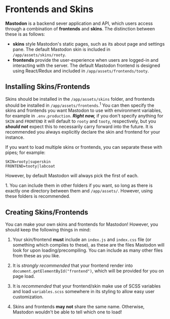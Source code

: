 Frontends and Skins
===================

**Mastodon** is a backend sever application and API, which users access through a combination of **frontends** and **skins**. The distinction between these is as follows:

- **skins** style Mastodon's static pages, such as its about page and settings pane. The default Mastodon skin is included in `/app/assets/skins/rooty`.
- **frontends** provide the user-experience when users are logged-in and interacting with the server. The default Mastodon frontend is designed using React/Redux and included in `/app/assets/frontends/tooty`.

##  Installing Skins/Frontends

Skins should be installed in the `/app/assets/skins` folder, and frontends should be installed in `/app/assets/frontends`.<sup>1</sup> You can then specify the skins and frontends you want Mastodon to use with environment variables, for example in `.env.production`. _**Right now,**_ if you don't specify anything for `SKIN` and `FRONTEND` it will default to `rooty` and `tooty`, respectively, but you _**should not**_ expect this to necessarily carry forward into the future. It is recommended you always explicitly declare the skin and frontend for your instance.

If you want to load multiple skins or frontends, you can separate these with pipes; for example:

```
SKIN=rooty|superskin
FRONTEND=tooty|labcoat
```

However, by default Mastodon will always pick the first of each.

<span size="small">1. You can include them in other folders if you want, so long as there is exactly one directory between them and `/app/assets/`. However, using these folders is recommended.</span>

##  Creating Skins/Frontends

You can make your own skins and frontends for Mastodon! However, you should keep the following things in mind:

1. Your skin/frontend **must** include an `index.js` and `index.css` file (or something which compiles to these), as these are the files Mastodon will look for upon loading/precompiling. You can include as many other files from these as you like.

2. It is *strongly recommended* that your frontend render into `document.getElementById("frontend")`, which will be provided for you on page load.

3. It is *recommended* that your frontend/skin make use of SCSS variables and load `variables.scss` somewhere in its styling to allow easy user customization.

4. Skins and frontends **may not** share the same name. Otherwise, Mastodon wouldn't be able to tell which one to load!
